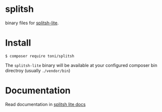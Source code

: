 splitsh
====
binary files for [splitsh-lite](https://github.com/splitsh/lite).

Install
====
```$
$ composer require toni/splitsh
```

The ```splitsh-lite``` binary will be available at your configured composer bin directroy
(usually ```./vendor/bin```)

Documentation
====
Read documentation in [splitsh lite docs](https://github.com/splitsh/lite)